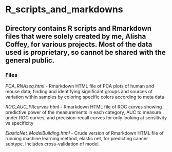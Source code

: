 # R_scripts_and_markdowns

Directory contains R scripts and Rmarkdown files that were solely created by me, Alisha Coffey, for various projects. Most of the data used is proprietary, so cannot be shared with the general public.
--------------------------------------------------------------------

### Files

*PCA_RNAseq.html* - Rmarkdown HTML file of PCA plots of human and mouse data; finding and identifying significant groups and sources of variation within samples by coloring specific colors according to meta data


*ROC_AUC_PRcurves.html* - Rmarkdown HTML file of ROC curves showing predictive power of the measurements in each category, AUC to measure under ROC curves, and precision-recall curves for only looking at sensitivity vs specificity


*ElasticNet_ModelBuilding.html* - Crude version of Rmarkdown HTML file of running machine learning method, elastic net, for predicting cancer subtype. Includes cross-validation of model.

